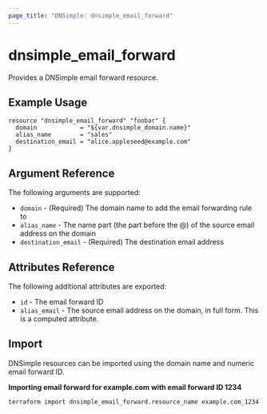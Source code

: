 ```yaml
---
page_title: "DNSimple: dnsimple_email_forward"
---
```


# dnsimple\_email\_forward

Provides a DNSimple email forward resource.

## Example Usage

```hcl
resource "dnsimple_email_forward" "foobar" {
  domain            = "${var.dnsimple_domain.name}"
  alias_name        = "sales"
  destination_email = "alice.appleseed@example.com"
}
```

## Argument Reference

The following arguments are supported:

* `domain` - (Required) The domain name to add the email forwarding rule to
* `alias_name` - The name part (the part before the @) of the source email address on the domain
* `destination_email` - (Required) The destination email address

## Attributes Reference

The following additional attributes are exported:

* `id` - The email forward ID
* `alias_email` - The source email address on the domain, in full form. This is a computed attribute.

## Import

DNSimple resources can be imported using the domain name and numeric email forward ID.

**Importing email forward for example.com with email forward ID 1234**

```bash
terraform import dnsimple_email_forward.resource_name example.com_1234
```
